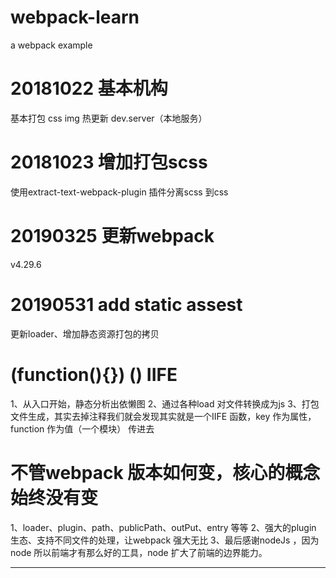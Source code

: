 # webpack-learn
a webpack  example
# 20181022 基本机构
  基本打包 css img 热更新 dev.server（本地服务）
# 20181023 增加打包scss
  使用extract-text-webpack-plugin 插件分离scss 到css
# 20190325 更新webpack
  v4.29.6
# 20190531 add static assest
  更新loader、增加静态资源打包的拷贝
# (function(){}) () IIFE
 1、从入口开始，静态分析出依懒图
 2、通过各种load 对文件转换成为js
 3、打包文件生成，其实去掉注释我们就会发现其实就是一个IIFE 函数，key 作为属性，function 作为值（一个模块）   传进去
 # 不管webpack 版本如何变，核心的概念始终没有变
 1、loader、plugin、path、publicPath、outPut、entry 等等
 2、强大的plugin 生态、支持不同文件的处理，让webpack 强大无比
 3、最后感谢nodeJs ，因为node 所以前端才有那么好的工具，node 扩大了前端的边界能力。
 ***

